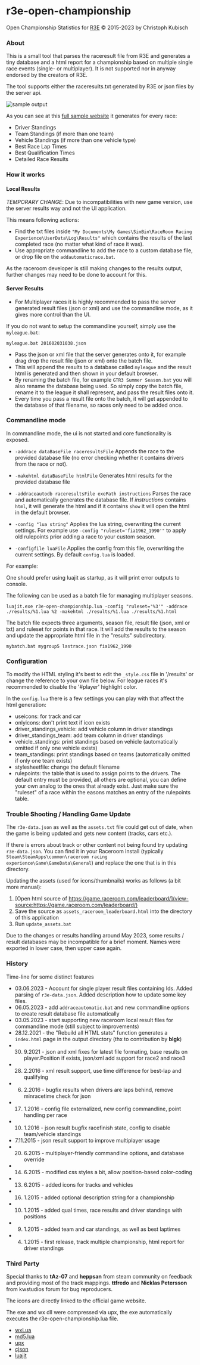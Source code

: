 r3e-open-championship
=====================

Open Championship Statistics for [R3E](http://game.raceroom.com)
© 2015-2023 by Christoph Kubisch

### About

This is a small tool that parses the raceresult file from R3E and generates a tiny database and a html report for a championship based on multiple single race events (single- or multiplayer). It is not supported nor in anyway endorsed by the creators of R3E.

The tool supports either the raceresults.txt generated by R3E or json files by the server api.

![sample output](https://github.com/pixeljetstream/r3e-open-championship/blob/master/doc/samplesm.png)

As you can see at this [full sample website](http://htmlpreview.github.io/?https://github.com/pixeljetstream/r3e-open-championship/blob/master/doc/sample.html) it generates for every race:

* Driver Standings
* Team Standings (if more than one team)
* Vehicle Standings (if more than one vehicle type)
* Best Race Lap Times
* Best Qualification Times
* Detailed Race Results

### How it works 

#### Local Results

*TEMPORARY CHANGE*: Due to incompatibilities with new game version, use the server results way and not the UI application.

This means following actions:

* Find the txt files inside `"My Documents\My Games\SimBin\RaceRoom Racing Experience\UserData\Log\Results"` which contains the results of the last completed race (no matter what kind of race it was).
* Use appropriate commandline to add the race to a custom database file, or drop file on the `addautomaticrace.bat`.

As the raceroom developer is still making changes to the results output, further changes may need to be done to account for this.

#### Server Results

* For Multiplayer races it is highly recommended to pass the server generated result files (json or xml) and use the commandline mode, as it gives more control than the UI.

If you do not want to setup the commandline yourself, simply use the `myleague.bat`:

`myleague.bat 201602031038.json`

* Pass the json or xml file that the server generates onto it, for example drag drop the result file (json or xml) onto the batch file.
* This will append the results to a database called `myleague` and the result html is generated and then shown in your default browser. 
* By renaming the batch file, for example `GTR3 Summer Season.bat` you will also rename the database being used. So simply copy the batch file, rename it to the league it shall represent, and pass the result files onto it.
* Every time you pass a result file onto the batch, it will get appended to the database of that filename, so races only need to be added once.

### Commandline mode

In commandline mode, the ui is not started and core functionality is exposed.

* `-addrace dataBaseFile raceresultsFile`
  Appends the race to the provided database file (no error checking whether it 
  contains drivers from the race or not).

* `-makehtml dataBaseFile htmlFile`
  Generates html results for the provided database file
  
* `-addraceautodb raceresultsFile exePath instructions`
  Parses the race and automatically generates the database file.
  If *instructions* contains `html`, it will generate the html and if it contains `show` it will open the html in the default browser.
  
* `-config "lua string"`
  Applies the lua string, overwriting the current settings. For example use `-config "ruleset='fia1962_1990'"` to apply old rulepoints prior adding a race to your custom season.
  
* `-configfile luaFile`
  Applies the config from this file, overwriting the current settings. By default `config.lua` is loaded.
  
  
For example:

One should prefer using luajit as startup, as it will print error outputs to console.

The following can be used as a batch file for managing multiplayer seasons.

```
luajit.exe r3e-open-championship.lua -config "ruleset='%3'" -addrace ./results/%1.lua %2 -makehtml ./results/%1.lua ./results/%1.html
```

The batch file expects three arguments, season file, result file (json, xml or txt) and ruleset for points in that race. It will add the results to the season and update the appropriate html file in the "results" subdirectory.

`mybatch.bat mygroup5 lastrace.json fia1962_1990`


### Configuration

To modify the HTML styling it's best to edit the `_style.css` file in '/results' or change the reference to your own file below. For league races it's recommended to disable the '#player' highlight color.

In the `config.lua` there is a few settings you can play with that affect the html generation:

* useicons: for track and car
* onlyicons: don't print text if icon exists
* driver_standings_vehicle: add vehicle column in driver standings
* driver_standings_team: add team column in driver standings
* vehicle_standings: print standings based on vehicle (automatically omitted if only one vehicle exists)
* team_standings: print standings based on teams (automatically omitted if only one team exists)
* stylesheetfile: change the default filename
* rulepoints: the table that is used to assign points to the drivers. The default entry must be provided, all others are optional, you can define your own analog to the ones that already exist. Just make sure the "ruleset" of a race within the easons matches an entry of the rulepoints table.

### Trouble Shooting / Handling Game Update

The `r3e-data.json` as well as the `assets.txt` file could get out of date, when the game is being updated and gets new content (tracks, cars etc.).

If there is errors about track or other content not being found try updating
`r3e-data.json`. You can find it in your Raceroom install (typically `Steam\SteamApps\common\raceroom racing experience\Game\GameData\General`) and replace the one that is in this directory.

Updating the assets (used for icons/thumbnails) works as follows (a bit more manual):

1. [Open html source of https://game.raceroom.com/leaderboard/](view-source:https://game.raceroom.com/leaderboard/)
2. Save the source as `assets_raceroom_leaderboard.html` into the directory of this application
3. Run `update_assets.bat`


Due to the changes or results handling around May 2023, some results / result databases may be incompatible for a brief moment. Names were exported in lower case, then upper case again.

### History

Time-line for some distinct features
* 03.06.2023 - Account for single player result files containing Ids.
  Added parsing of `r3e-data.json`.
  Added description how to update some key files.
* 06.05.2023 - add `addraceautomatic.bat` and new commandline options to create result database file automatically
* 03.05.2023 - start supporting new raceroom local result files for commandline mode (still subject to improvements)
* 28.12.2021 - the "Rebuild all HTML stats" function generates a `index.html` page in the output directory (thx to contribution by **blgk**) 
* 30. 9.2021 - json and xml fixes for latest file formating, base results on player.Position if exists, json/xml add support for race2 and race3
* 28. 2.2016 - xml result support, use time difference for best-lap and qualifying
*  6. 2.2016 - bugfix results when drivers are laps behind, remove minracetime check for json
* 17. 1.2016 - config file externalized, new config commandline, point handling per race
* 10. 1.2016 - json result bugfix racefinish state, config to disable team/vehicle standings
*  7.11.2015 - json result support to improve multiplayer usage
* 20. 6.2015 - multiplayer-friendly commandline options, and database override
* 14. 6.2015 - modified css styles a bit, allow position-based color-coding
* 13. 6.2015 - added icons for tracks and vehicles
* 16. 1.2015 - added optional description string for a championship
* 10. 1.2015 - added qual times, race results and driver standings with positions
*  9. 1.2015 - added team and car standings, as well as best laptimes
*  4. 1.2015 - first release, track multiple championship, html report for driver standings

### Third Party

Special thanks to **tAz-07** and **heppsan** from steam community on feedback and providing most of the track mappings. **ttfredo** and **Nicklas Petersson** from kwstudios forum for bug reproducers.

The icons are directly linked to the official game website.

The exe and wx dll were compressed via upx, the exe automatically executes the r3e-open-championship.lua file.

* [wxLua](http://wxlua.sourceforge.net/)
* [md5.lua](https://github.com/kikito/md5.lua)
* [upx](http://sourceforge.net/projects/upx/)
* [cjson](http://www.kyne.com.au/~mark/software/lua-cjson.php)
* [luajit](http://luajit.org/)
